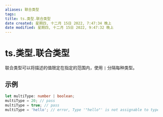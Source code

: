 ```yaml
---
aliases: 联合类型
tags: 
title: ts.类型.联合类型
date created: 星期四, 十二月 15日 2022, 7:47:34 晚上
date modified: 星期四, 十二月 15日 2022, 9:47:32 晚上
---
```


# ts.类型.联合类型

联合类型可以将描述的值限定在指定的范围内，使用 `|` 分隔每种类型。

## 示例

```typescript
let multiType: number | boolean;
multiType = 20; // pass
multiType = true; // pass
multiType = 'hello'; // error, Type '"hello"' is not assignable to type 'number | boolean'.
```
